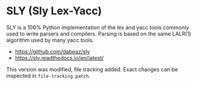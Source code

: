 # SLY (Sly Lex-Yacc)

SLY is a 100% Python implementation of the lex and yacc tools
commonly used to write parsers and compilers.  Parsing is
based on the same LALR(1) algorithm used by many yacc tools.

* https://github.com/dabeaz/sly
* https://sly.readthedocs.io/en/latest/

This version was modified, file tracking added. 
Exact changes can be inspected in `file-tracking.patch`.
